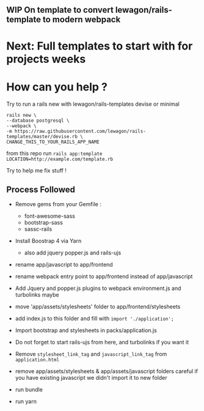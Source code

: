 ## WIP On template to convert lewagon/rails-template to modern webpack
# Next: Full templates to start with for projects weeks

# How can you help ?
  Try to run a rails new with lewagon/rails-templates devise or minimal

  ```
  rails new \
  --database postgresql \
  --webpack \
  -m https://raw.githubusercontent.com/lewagon/rails-templates/master/devise.rb \
  CHANGE_THIS_TO_YOUR_RAILS_APP_NAME
  ```

  from this repo run
  `rails app:template LOCATION=http://example.com/template.rb`

  Try to help me fix stuff !

## Process Followed

- Remove gems from your Gemfile :
  - font-awesome-sass
  - bootstrap-sass
  - sassc-rails

- Install Boostrap 4 via Yarn
  - also add jquery popper.js and rails-ujs
- rename app/javascript to app/frontend
- rename webpack entry point to app/frontend instead of app/javascript
- Add Jquery and popper.js plugins to webpack environment.js and turbolinks maybe

- move 'app/assets/stylesheets' folder to app/frontend/stylesheets
- add index.js to this folder and fill with `import './application';`

- Import bootstrap and stylesheets in packs/application.js
- Do not forget to start rails-ujs from here, and turbolinks if you want it
- Remove `stylesheet_link_tag` and `javascript_link_tag` from `application.html`

- remove app/assets/stylesheets & app/assets/javascript folders
  careful if you have existing javascript we didn't import it to new folder

- run bundle  
- run yarn  
